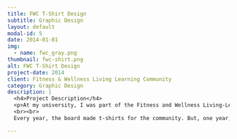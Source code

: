 ```yaml
---
title: FWC T-Shirt Design
subtitle: Graphic Design
layout: default
modal-id: 5
date: 2014-01-01
img: 
  - name: fwc_gray.png
thumbnail: fwc-shirt.png
alt: FWC T-Shirt Design
project-date: 2014
client: Fitness & Wellness Living Learning Community
category: Graphic Design
description: |
  <h4>Project Description</h4>
  <p>At my university, I was part of the Fitness and Wellness Living-Learning Community. The community was for students who like to live a healthy lifestyle. I was also a member of the Board of Directors, which was the committee that planned all the events for the FWLLC.
  <br><br>
  Every year, the board made t-shirts for the community. But, one year, we didn't have a design. So, I volunteered to make one. It took me a few sketches to get a design I liked. In the end, I went with like a "vintage" kind of look with a classic banner and a slightly distressed effect.</p>

---
```

